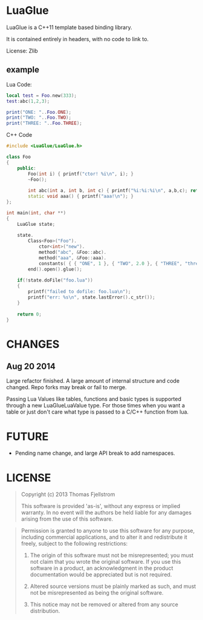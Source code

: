 LuaGlue
=======

LuaGlue is a C++11 template based binding library.

It is contained entirely in headers, with no code to link to.

License: Zlib

example
-------

Lua Code:
```lua
local test = Foo.new(333);
test:abc(1,2,3);

print("ONE: "..Foo.ONE);
print("TWO: "..Foo.TWO);
print("THREE: "..Foo.THREE);
```

C++ Code
```cpp
#include <LuaGlue/LuaGlue.h>

class Foo
{
	public:
		Foo(int i) { printf("ctor! %i\n", i); }
		~Foo();
		
		int abc(int a, int b, int c) { printf("%i:%i:%i\n", a,b,c); return 143; }
		static void aaa() { printf("aaa!\n"); }
};

int main(int, char **)
{
	LuaGlue state;
	
	state.
		Class<Foo>("Foo").
			ctor<int>("new").
			method("abc", &Foo::abc).
			method("aaa", &Foo::aaa).
			constants( { { "ONE", 1 }, { "TWO", 2.0 }, { "THREE", "three" } } ).
		end().open().glue();
	
	if(!state.doFile("foo.lua"))
	{
		printf("failed to dofile: foo.lua\n");
		printf("err: %s\n", state.lastError().c_str());
	}
		
	return 0;
}
```

CHANGES
=======

Aug 20 2014
-----------

Large refactor finished. A large amount of internal structure and code changed.
Repo forks may break or fail to merge.

Passing Lua Values like tables, functions and basic types is supported through
a new LuaGlueLuaValue type. For those times when you want a table or just don't
care what type is passed to a C/C++ function from lua.

FUTURE
======

- Pending name change, and large API break to add namespaces.

LICENSE
=======

> Copyright (c) 2013 Thomas Fjellstrom
>
> This software is provided 'as-is', without any express or implied
> warranty. In no event will the authors be held liable for any damages
> arising from the use of this software.

> Permission is granted to anyone to use this software for any purpose,
> including commercial applications, and to alter it and redistribute it
> freely, subject to the following restrictions:
>
>   1. The origin of this software must not be misrepresented; you must not
>   claim that you wrote the original software. If you use this software
>   in a product, an acknowledgment in the product documentation would be
>   appreciated but is not required.
>
>   2. Altered source versions must be plainly marked as such, and must not be
>   misrepresented as being the original software.
>
>   3. This notice may not be removed or altered from any source
>   distribution.
